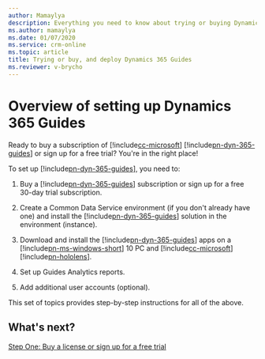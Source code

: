 ```yaml
---
author: Mamaylya
description: Everything you need to know about trying or buying Dynamics 365 Guides, configuring the solution, and installing the apps.
ms.author: mamaylya
ms.date: 01/07/2020
ms.service: crm-online
ms.topic: article
title: Trying or buy, and deploy Dynamics 365 Guides
ms.reviewer: v-brycho
---
```


# Overview of setting up Dynamics 365 Guides

Ready to buy a subscription of [!include[cc-microsoft](../includes/cc-microsoft.md)] [!include[pn-dyn-365-guides](../includes/pn-dyn-365-guides.md)] or sign up for a free trial? You're in the right place! 

To set up [!include[pn-dyn-365-guides](../includes/pn-dyn-365-guides.md)], you need to:

1. Buy a [!include[pn-dyn-365-guides](../includes/pn-dyn-365-guides.md)] subscription or sign up for a free 30-day trial subscription.

2. Create a Common Data Service environment (if you don't already have one) and install the [!include[pn-dyn-365-guides](../includes/pn-dyn-365-guides.md)] solution in the environment (instance).

3.	Download and install the [!include[pn-dyn-365-guides](../includes/pn-dyn-365-guides.md)] apps on a [!include[pn-ms-windows-short](../includes/pn-ms-windows-short.md)] 10 PC and [!include[cc-microsoft](../includes/cc-microsoft.md)] [!include[pn-hololens](../includes/pn-hololens.md)].

4. Set up Guides Analytics reports.

5. Add additional user accounts (optional).

This set of topics provides step-by-step instructions for all of the above.

## What's next?

[Step One: Buy a license or sign up for a free trial](setup-step-one.md)<br>
